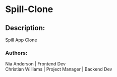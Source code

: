 # Spill-Clone

## Description:
Spill App Clone


### Authors:

Nia Anderson | Frontend Dev\
Christian Williams | Project Manager | Backend Dev
